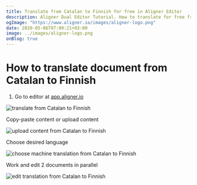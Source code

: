 ```yaml
---
title: Translate from Catalan to Finnish for free in Aligner Editor
description: Aligner Dual Editor Tutorial. How to translate for free from Catalan to Finnish. Aligner is multilingual document management platform. 
ogImage: "https://www.aligner.io/images/aligner-logo.png"
date: 2020-05-06T07:09:21+03:00
image: ../images/aligner-logo.png
onBlog: true
---
```


# How to translate document from Catalan to Finnish

1. Go to editor at [app.aligner.io](https://app.aligner.io "Aligner App web page")

![translate from Catalan to Finnish](../aligner-blank-editor.png "translate from Catalan to Finnish")

Copy-paste content or upload content

![upload content from Catalan to Finnish](../aligner-uploaded-document.png "upload content from Catalan to Finnish")

Choose desired language

![choose machine translation from Catalan to Finnish](../aligner-language-dropdown.png "choose machine translation from Catalan to Finnish")

Work and edit 2 documents in parallel

![edit translation from Catalan to Finnish](../aligner-double-sitded-editor.png "edit translation from Catalan to Finnish")

